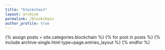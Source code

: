```yaml
---
title: "blockchain"
layout: archive
permalink: /blockchain
author_profile: true
---
```



{% assign posts = site.categories.blockchain %}
{% for post in posts %} {% include archive-single.html type=page.entries_layout %} {% endfor %}
